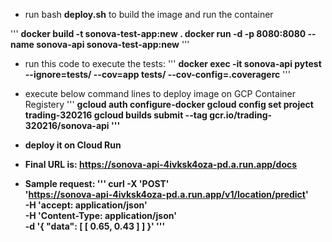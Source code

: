 * run bash <b>deploy.sh</b> to build the image and run the container

'''
<b>docker build -t sonova-test-app:new . </b>
<b>docker run -d -p 8080:8080 --name sonova-api sonova-test-app:new</b>
'''

* run this code to execute the tests:
'''
    <b>docker exec -it sonova-api pytest --ignore=tests/ --cov=app tests/ --cov-config=.coveragerc</b>
'''

* execute below  command lines to deploy image on GCP Container Registery
'''
<b>gcloud auth configure-docker
<b>gcloud config set project trading-320216
<b>gcloud builds submit --tag gcr.io/trading-320216/sonova-api
'''

*  deploy it on Cloud Run
* Final URL is:
<https://sonova-api-4ivksk4oza-pd.a.run.app/docs>

* Sample request:
'''
curl -X 'POST' \
  'https://sonova-api-4ivksk4oza-pd.a.run.app/v1/location/predict' \
  -H 'accept: application/json' \
  -H 'Content-Type: application/json' \
  -d '{
  "data": [
    [
      0.65,
      0.43
    ]
  ]
}'
'''